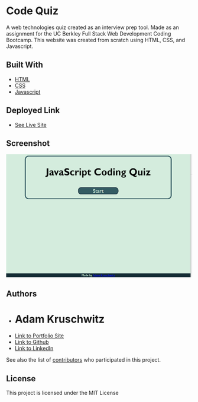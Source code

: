 # Code Quiz

A web technologies quiz created as an interview prep tool. Made as an assignment for the UC Berkley Full Stack Web Development Coding Bootcamp. This website was created from scratch using HTML, CSS, and Javascript.

## Built With

* [HTML](https://developer.mozilla.org/en-US/docs/Web/HTML)
* [CSS](https://developer.mozilla.org/en-US/docs/Web/CSS)
* [Javascript](https://developer.mozilla.org/en-US/docs/Web/JavaScript)

## Deployed Link

* [See Live Site](https://adamkruschwitz.github.io/code-quiz/)

## Screenshot
![Screenshot of the finished site](./assets/images/screenshot.PNG)


## Authors

* # Adam Kruschwitz

- [Link to Portfolio Site](https://adamkruschwitz.github.io/Portfolio/)
- [Link to Github](https://github.com/AdamKruschwitz)
- [Link to LinkedIn](https://www.linkedin.com/in/AdamKruschwitz)

See also the list of [contributors](https://github.com/code-quiz/contributors) who participated in this project.

## License

This project is licensed under the MIT License 